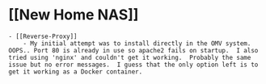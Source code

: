 # [[New Home NAS]]
	- [[Reverse-Proxy]]
		- My initial attempt was to install directly in the OMV system.  OOPS.. Port 80 is already in use so apache2 fails on startup.  I also tried using 'nginx' and couldn't get it working.  Probably the same issue but no error messages.  I guess that the only option left is to get it working as a Docker container.